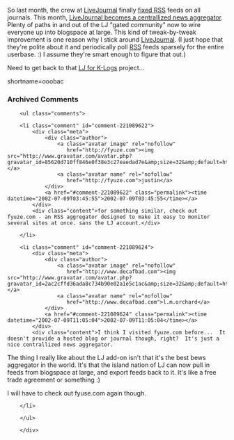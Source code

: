 <p>So last month, the crew at <a href="http://www.livejournal.com">LiveJournal</a> finally <a href="http://www.decafbad.com/news_archives/000178.phtml">fixed <a href="http://www.decafbad.com/twiki/bin/view/Main/RSS">RSS</a> feeds on all journals</a>.  This month, <a href="http://www.livejournal.com/talkread.bml?journal=news&amp;itemid=58000&amp;view=2371984#t2371984">LiveJournal becomes a centrallized news aggregator</a>.  Plenty of paths in and out of the LJ "gated community" now to wire everyone up into blogspace at large.  This kind of tweak-by-tweak improvement is one reason why I stick around <a href="http://www.livejournal.com">LiveJournal</a>.  (I just hope that they're polite about it and periodically poll <a href="http://www.decafbad.com/twiki/bin/view/Main/RSS">RSS</a> feeds sparsely for the entire userbase. :)  I assume they're smart enough to figure that out.)  </p>
<p>Need to get back to that <a href="http://www.decafbad.com/news_archives/000203.phtml">LJ for K-Logs</a> project...</p>
<!--more-->
shortname=ooobac

<div id="comments" class="comments archived-comments">
            <h3>Archived Comments</h3>
            
        <ul class="comments">
            
        <li class="comment" id="comment-221089622">
            <div class="meta">
                <div class="author">
                    <a class="avatar image" rel="nofollow" 
                       href="http://fyuze.com"><img src="http://www.gravatar.com/avatar.php?gravatar_id=85620d710ff846e0f38e3c27eaedad7e&amp;size=32&amp;default=http://mediacdn.disqus.com/1320279820/images/noavatar32.png"/></a>
                    <a class="avatar name" rel="nofollow" 
                       href="http://fyuze.com">justin</a>
                </div>
                <a href="#comment-221089622" class="permalink"><time datetime="2002-07-09T03:45:55">2002-07-09T03:45:55</time></a>
            </div>
            <div class="content">for something similar, check out fyuze.com - an RSS aggregator designed to make it easy to monitor several sites at once. sans the LJ account.</div>
            
        </li>
    
        <li class="comment" id="comment-221089624">
            <div class="meta">
                <div class="author">
                    <a class="avatar image" rel="nofollow" 
                       href="http://www.decafbad.com"><img src="http://www.gravatar.com/avatar.php?gravatar_id=2ac2cffd36ada8c734b90e02a1e5c1ac&amp;size=32&amp;default=http://mediacdn.disqus.com/1320279820/images/noavatar32.png"/></a>
                    <a class="avatar name" rel="nofollow" 
                       href="http://www.decafbad.com">l.m.orchard</a>
                </div>
                <a href="#comment-221089624" class="permalink"><time datetime="2002-07-09T11:05:04">2002-07-09T11:05:04</time></a>
            </div>
            <div class="content">I think I visited fyuze.com before...  It doesn't provide a hosted blog or journal though, right?  It's just a nice centrallized news aggregator.

The thing I really like about the LJ add-on isn't that it's the best bews aggregator in the world.  It's that the island nation of LJ can now pull in feeds from blogspace at large, and export feeds back to it.  It's like a free trade agreement or something :)

I will have to check out fyuse.com again though.</div>
            
        </li>
    
        </ul>
    
        </div>
    